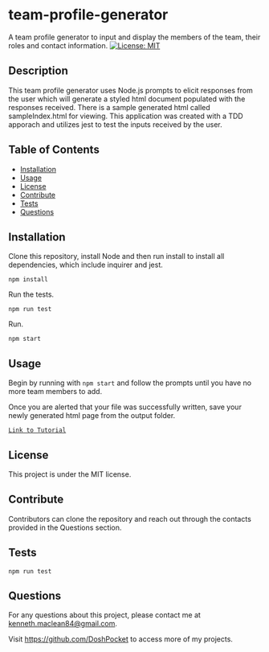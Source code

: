 # team-profile-generator
  A team profile generator to input and display the members of the team, their roles and contact information.
  [![License: MIT](https://img.shields.io/badge/License-MIT-yellow.svg)](https://opensource.org/licenses/MIT)

  ## Description 

  This team profile generator uses Node.js prompts to elicit responses from the user which will generate a styled html document populated with the responses received. There is a sample generated html called sampleIndex.html for viewing.
  This application was created with a TDD apporach and utilizes jest to test the inputs received by the user. 

  ## Table of Contents
  * [Installation](#installation)
  * [Usage](#usage)
  * [License](#license)
  * [Contribute](#contribute)
  * [Tests](#tests)
  * [Questions](#questions)
  
  ## Installation 

  Clone this repository, install Node and then run install to install all dependencies, which include inquirer and jest.

  `npm install`

  Run the tests.

  `npm run test`

  Run.

  `npm start`

  ## Usage 

  Begin by running with `npm start` and follow the prompts until you have no more team members to add. 
  
  Once you are alerted that your file was successfully written, save your newly generated html page from the output folder. 

  [`Link to Tutorial`](https://drive.google.com/file/d/1mtigeRhtylxAZRoQj4FCYAAfxWBC5eSB/view?usp=sharing)

  

  ## License

  This project is under the MIT license.

  ## Contribute

  Contributors can clone the repository and reach out through the contacts provided in the Questions section.

  ## Tests
  
  `npm run test`

  ## Questions

  For any questions about this project, please contact me at kenneth.maclean84@gmail.com. 

  Visit https://github.com/DoshPocket to access more of my projects.